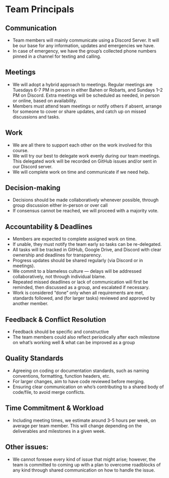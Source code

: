 # Team Principals 

## Communication 
- Team members will mainly communicate using a Discord Server. It will be our base for any information, updates and emergencies we have.
- In case of emergency, we have the group’s collected phone numbers pinned in a channel for texting and calling. 

## Meetings
- We will adopt a hybrid approach to meetings. Regular meetings are Tuesdays 6-7 PM in person in either Bahen or Robarts, and Sundays 1–2 PM on Discord. Extra meetings will be scheduled as needed, in person or online, based on availability.
- ​Members must attend team meetings or notify others if absent, arrange for someone to cover or share updates, and catch up on missed discussions and tasks.

## Work
- We are all there to support each other on the work involved for this course.
- We will try our best to delegate work evenly during our team meetings. This delegated work will be recorded on GitHub issues and/or sent in our Discord server.
- We will complete work on time and communicate if we need help.

## Decision-making
- Decisions should be made collaboratively whenever possible, through group discussion either in-person or over call
- If consensus cannot be reached, we will proceed with a majority vote. 

## Accountability & Deadlines
- Members are expected to complete assigned work on time.
- If unable, they must notify the team early so tasks can be re-delegated.
- All tasks will be tracked in GitHub, Google Drive, and Discord with clear ownership and deadlines for transparency.
- Progress updates should be shared regularly (via Discord or in meetings).
- We commit to a blameless culture — delays will be addressed collaboratively, not through individual blame.
-  Repeated missed deadlines or lack of communication will first be reminded, then discussed as a group, and escalated if necessary.
- Work is considered “done” only when all requirements are met, standards followed, and (for larger tasks) reviewed and approved by another member.

## Feedback & Conflict Resolution
- Feedback should be specific and constructive
-  The team members could also reflect periodically after each milestone on what’s working well & what can be improved as a group

## Quality Standards
- Agreeing on coding or documentation standards, such as naming conventions, formatting, function headers, etc. 
- For larger changes, aim to have code reviewed before merging.
- Ensuring clear communication on who’s contributing to a shared body of code/file, to avoid merge conflicts.


##  Time Commitment & Workload
- Including meeting times, we estimate around 3-5 hours per week, on average per team member. This will change depending on the deliverables and milestones in a given week.

## Other issues:
- We cannot foresee every kind of issue that might arise; however, the team is committed to coming up with a plan to overcome roadblocks of any kind through shared communication on how to handle the issue.
